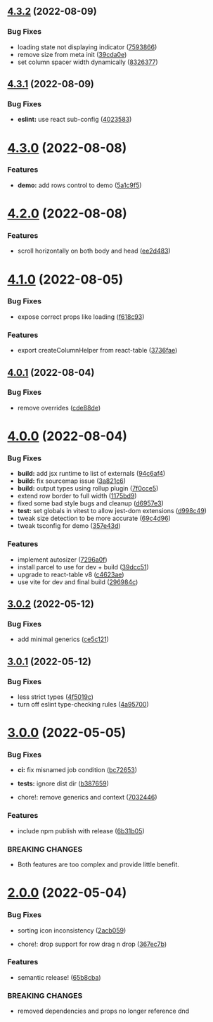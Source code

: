 ## [4.3.2](https://github.com/zmrl010/material-grid/compare/v4.3.1...v4.3.2) (2022-08-09)


### Bug Fixes

* loading state not displaying indicator ([7593866](https://github.com/zmrl010/material-grid/commit/7593866a2b8ad55d90d22483c7ec908e98861aec))
* remove size from meta init ([39cda0e](https://github.com/zmrl010/material-grid/commit/39cda0e378fc335d68c91778a704bc3cc989cfef))
* set column spacer width dynamically ([8326377](https://github.com/zmrl010/material-grid/commit/8326377be1b76e9ffcb50bbaeb018622acb93767))

## [4.3.1](https://github.com/zmrl010/material-grid/compare/v4.3.0...v4.3.1) (2022-08-09)


### Bug Fixes

* **eslint:** use react sub-config ([4023583](https://github.com/zmrl010/material-grid/commit/4023583e6103e18dd6a3861ee2f5ae323832f882))

# [4.3.0](https://github.com/zmrl010/material-grid/compare/v4.2.0...v4.3.0) (2022-08-08)


### Features

* **demo:** add rows control to demo ([5a1c9f5](https://github.com/zmrl010/material-grid/commit/5a1c9f5d3be86604f260a85704c3e16ed1fd20ad))

# [4.2.0](https://github.com/zmrl010/material-grid/compare/v4.1.0...v4.2.0) (2022-08-08)


### Features

* scroll horizontally on both body and head ([ee2d483](https://github.com/zmrl010/material-grid/commit/ee2d483db80015aba43ddc27a8177b6a42eb2567))

# [4.1.0](https://github.com/zmrl010/material-grid/compare/v4.0.1...v4.1.0) (2022-08-05)


### Bug Fixes

* expose correct props like loading ([f618c93](https://github.com/zmrl010/material-grid/commit/f618c9319e4828aaf38094bafb516c8c41a8a7bb))


### Features

* export createColumnHelper from react-table ([3736fae](https://github.com/zmrl010/material-grid/commit/3736fae1624de71857d95597617b331544929278))

## [4.0.1](https://github.com/zmrl010/material-grid/compare/v4.0.0...v4.0.1) (2022-08-04)


### Bug Fixes

* remove overrides ([cde88de](https://github.com/zmrl010/material-grid/commit/cde88ded1dbd53668f1144e150f733b5d50decf0))

# [4.0.0](https://github.com/zmrl010/material-grid/compare/v3.0.2...v4.0.0) (2022-08-04)


### Bug Fixes

* **build:** add jsx runtime to list of externals ([94c6af4](https://github.com/zmrl010/material-grid/commit/94c6af4c15a34bbb007b8afdcc4342e66267ea4f))
* **build:** fix sourcemap issue ([3a821c6](https://github.com/zmrl010/material-grid/commit/3a821c619a0e467f7aa47e080e765217b00b3f12))
* **build:** output types using rollup plugin ([7f0cce5](https://github.com/zmrl010/material-grid/commit/7f0cce56c0ab25ce331d765f03b9c991e819ae3c))
* extend row border to full width ([1175bd9](https://github.com/zmrl010/material-grid/commit/1175bd9e5a35ae143a317372468d784629bea733))
* fixed some bad style bugs and cleanup ([d6957e3](https://github.com/zmrl010/material-grid/commit/d6957e3b6240801f30ebaeac2c7711da9a37007c))
* **test:** set globals in vitest to allow jest-dom extensions ([d998c49](https://github.com/zmrl010/material-grid/commit/d998c49f0f8620465a1ab46cfc54346e2aa14269))
* tweak size detection to be more accurate ([69c4d96](https://github.com/zmrl010/material-grid/commit/69c4d961caabe71261337911f7b7d0c74ec9121e))
* tweak tsconfig for demo ([357e43d](https://github.com/zmrl010/material-grid/commit/357e43d567f76466d573c961cf218c84657188ea))


### Features

* implement autosizer ([7296a0f](https://github.com/zmrl010/material-grid/commit/7296a0fd28d54acd70198016689e48b6ac978924))
* install parcel to use for dev + build ([39dcc51](https://github.com/zmrl010/material-grid/commit/39dcc518198492f25f3f9a01854b0ef57f43aeca))
* upgrade to react-table v8 ([c4623ae](https://github.com/zmrl010/material-grid/commit/c4623ae83a0cdeffd9ff9e9504ff0aee63ee63d3))
* use vite for dev and final build ([296984c](https://github.com/zmrl010/material-grid/commit/296984c4a706fe6752af7a1cc2cbdfba6ede6cbf))

## [3.0.2](https://github.com/zmrl010/material-grid/compare/v3.0.1...v3.0.2) (2022-05-12)


### Bug Fixes

* add minimal generics ([ce5c121](https://github.com/zmrl010/material-grid/commit/ce5c1218b49f84f05abb5b65523f920fcc8cb3a2))

## [3.0.1](https://github.com/zmrl010/material-grid/compare/v3.0.0...v3.0.1) (2022-05-12)


### Bug Fixes

* less strict types ([4f5019c](https://github.com/zmrl010/material-grid/commit/4f5019c8d65e249a73133aa635253903f534ea21))
* turn off eslint type-checking rules ([4a95700](https://github.com/zmrl010/material-grid/commit/4a957006cb762c61c1954fb7c4eae3937704f470))

# [3.0.0](https://github.com/zmrl010/material-grid/compare/v2.0.0...v3.0.0) (2022-05-05)


### Bug Fixes

* **ci:** fix misnamed job condition ([bc72653](https://github.com/zmrl010/material-grid/commit/bc72653174356d78aa68fbec09ab52f0fb1200b1))
* **tests:** ignore dist dir ([b387659](https://github.com/zmrl010/material-grid/commit/b38765970bb47fe4ba0fd1408774779497e4bd5f))


* chore!: remove generics and context ([7032446](https://github.com/zmrl010/material-grid/commit/7032446b08c38732c1b6287d1f4b421cf5afbc89))


### Features

* include npm publish with release ([6b31b05](https://github.com/zmrl010/material-grid/commit/6b31b0566d4566abee75f59e04bf01018dd47674))


### BREAKING CHANGES

* Both features are too complex and provide little benefit.

# [2.0.0](https://github.com/zmrl010/material-grid/compare/v1.4.0...v2.0.0) (2022-05-04)


### Bug Fixes

* sorting icon inconsistency ([2acb059](https://github.com/zmrl010/material-grid/commit/2acb0595a01282906b208bace8168faebdce1a9c))


* chore!: drop support for row drag n drop ([367ec7b](https://github.com/zmrl010/material-grid/commit/367ec7b8054f699473764e64e8b3b5b4cc3a13ac))


### Features

* semantic release! ([65b8cba](https://github.com/zmrl010/material-grid/commit/65b8cba0bf7320e68776a72928ffdc952717e5e5))


### BREAKING CHANGES

* removed dependencies and props no longer reference dnd
